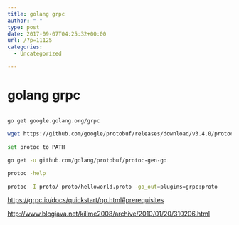 ```yaml
---
title: golang grpc
author: "-"
type: post
date: 2017-09-07T04:25:32+00:00
url: /?p=11125
categories:
  - Uncategorized

---
```

# golang grpc
```bash
  
go get google.golang.org/grpc
  
wget https://github.com/google/protobuf/releases/download/v3.4.0/protoc-3.4.0-linux-x86_64.zip
  
set protoc to PATH
  
go get -u github.com/golang/protobuf/protoc-gen-go

protoc -help
  
protoc -I proto/ proto/helloworld.proto -go_out=plugins=grpc:proto

```

https://grpc.io/docs/quickstart/go.html#prerequisites
  
http://www.blogjava.net/killme2008/archive/2010/01/20/310206.html